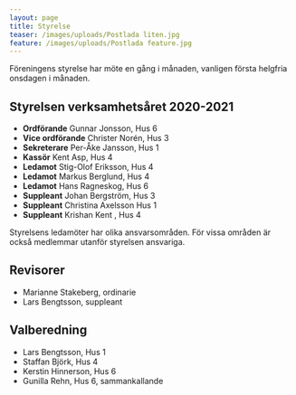 ```yaml
---
layout: page
title: Styrelse
teaser: /images/uploads/Postlada liten.jpg
feature: /images/uploads/Postlada feature.jpg
---
```

Föreningens styrelse har möte en gång i månaden, vanligen första helgfria onsdagen i månaden. 

## Styrelsen verksamhetsåret 2020-2021

* **Ordförande** Gunnar Jonsson, Hus 6
* **Vice ordförande** Christer Norén, Hus 3	
* **Sekreterare** Per-Åke Jansson, Hus 1
* **Kassör** Kent Asp, Hus 4
* **Ledamot** Stig-Olof Eriksson, Hus 4
* **Ledamot** Markus Berglund, Hus 4 
* **Ledamot** Hans Ragneskog, Hus 6
* **Suppleant** Johan Bergström, Hus 3
* **Suppleant** Christina Axelsson Hus 1
* **Suppleant** Krishan Kent , Hus 4

Styrelsens ledamöter har olika ansvarsområden.
För vissa områden är också medlemmar utanför styrelsen ansvariga.

## Revisorer

* Marianne Stakeberg, ordinarie
* Lars Bengtsson, suppleant

## Valberedning

* Lars Bengtsson, Hus 1
* Staffan Björk, Hus 4
* Kerstin Hinnerson, Hus 6
* Gunilla Rehn, Hus 6, sammankallande